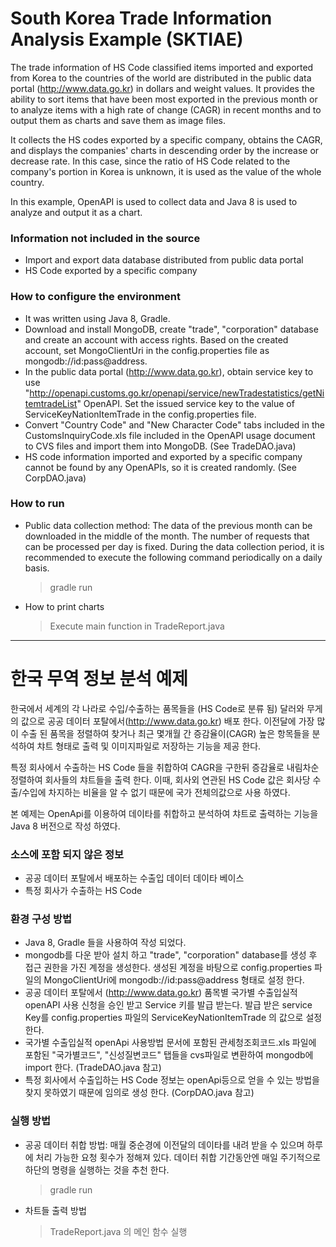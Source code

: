 # South Korea Trade Information Analysis Example (SKTIAE)

The trade information of HS Code classified items imported and exported from Korea to the countries of the world are distributed in the public data portal (http://www.data.go.kr) in dollars and weight values. It provides the ability to sort items that have been most exported in the previous month or to analyze items with a high rate of change (CAGR) in recent months and to output them as charts and save them as image files.

It collects the HS codes exported by a specific company, obtains the CAGR, and displays the companies' charts in descending order by the increase or decrease rate. In this case, since the ratio of HS Code related to the company's portion in Korea is unknown, it is used as the value of the whole country.

In this example, OpenAPI is used to collect data and Java 8 is used to analyze and output it as a chart.

### Information not included in the source
- Import and export data database distributed from public data portal
- HS Code exported by a specific company

### How to configure the environment
- It was written using Java 8, Gradle.
- Download and install MongoDB, create "trade", "corporation" database and create an account with access rights. Based on the created account, set MongoClientUri in the config.properties file as mongodb://id:pass@address.
- In the public data portal (http://www.data.go.kr), obtain service key to use  "http://openapi.customs.go.kr/openapi/service/newTradestatistics/getNitemtradeList" OpenAPI. Set the issued service key to the value of ServiceKeyNationItemTrade in the config.properties file.
- Convert "Country Code" and "New Character Code" tabs included in the CustomsInquiryCode.xls file included in the OpenAPI usage document to CVS files and import them into MongoDB. (See TradeDAO.java)
- HS code information imported and exported by a specific company cannot be found by any OpenAPIs, so it is created randomly. (See CorpDAO.java)

### How to run
- Public data collection method: The data of the previous month can be downloaded in the middle of the month. The number of requests that can be processed per day is fixed. During the data collection period, it is recommended to execute the following command periodically on a daily basis.

  > gradle run

- How to print charts

  > Execute main function in TradeReport.java


----------
# 한국 무역 정보 분석 예제

한국에서 세계의 각 나라로 수입/수출하는 품목들을 (HS Code로 분류 됨)  달러와 무게의 값으로 공공 데이터 포탈에서(http://www.data.go.kr) 배포 한다. 이전달에 가장 많이 수출 된 품목을 정렬하여 찾거나 최근 몇개월 간 증감율이(CAGR) 높은 항목들을 분석하여 챠트 형태로 출력 및 이미지파일로 저장하는 기능을 제공 한다.

특정 회사에서 수출하는 HS Code 들을 취합하여 CAGR을 구한뒤 증감율로 내림차순 정렬하여 회사들의 챠트들을 출력 한다. 이때, 회사외 연관된 HS Code 값은 회사당 수출/수입에 차지하는 비율을 알 수 없기 때문에 국가 전체의값으로 사용 하였다.

본 예제는 OpenApi를 이용하여 데이타를 취합하고 분석하여 챠트로 출력하는 기능을 Java 8 버전으로 작성 하였다.

### 소스에 포함 되지 않은 정보
- 공공 데이터 포탈에서 배포하는 수출입 데이터 데이타 베이스
- 특정 회사가 수출하는 HS Code

### 환경 구성 방법
- Java 8, Gradle 들을 사용하여 작성 되었다.
- mongodb를 다운 받아 설치 하고 "trade", "corporation" database를 생성 후 접근 권한을 가진 계정을 생성한다. 생성된 계정을 바탕으로 config.properties 파일의 MongoClientUri에 mongodb://id:pass@address 형태로 설정 한다.
- 공공 데이터 포탈에서 (http://www.data.go.kr) 품목별 국가별 수출입실적 openAPI 사용 신청을 승인 받고 Service 키를 발급 받는다. 발급 받은 service Key를 config.properties 파일의 ServiceKeyNationItemTrade 의 값으로 설정 한다.
- 국가별 수출입실적 openApi 사용방법 문서에 포함된 관세청조회코드.xls 파일에 포함된 "국가별코드", "신성질변코드" 탭들을 cvs파일로 변환하여 mongodb에 import 한다. (TradeDAO.java 참고)
- 특정 회사에서 수출입하는 HS Code 정보는 openApi등으로 얻을 수 있는 방법을 찾지 못하였기 때문에 임의로 생성 한다. (CorpDAO.java 참고)

### 실행 방법
- 공공 데이터 취합 방법: 매월 중순경에 이전달의 데이타를 내려 받을 수 있으며 하루에 처리 가능한 요청 횟수가 정해져 있다. 데이터 취합 기간동안엔 매일 주기적으로 하단의 명령을 실행하는 것을 추천 한다.

  > gradle run

- 차트들 출력 방법

  > TradeReport.java 의 메인 함수 실행
